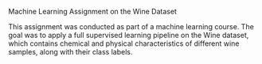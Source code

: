 Machine Learning Assignment on the Wine Dataset

This assignment was conducted as part of a machine learning course. The goal was to apply a full supervised learning pipeline on the Wine dataset, which contains chemical and physical characteristics of different wine samples, along with their class labels. 
